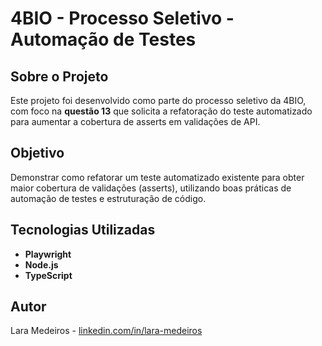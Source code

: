 # 4BIO - Processo Seletivo - Automação de Testes

## Sobre o Projeto

Este projeto foi desenvolvido como parte do processo seletivo da 4BIO, com foco na **questão 13** que solicita a refatoração do teste automatizado para aumentar a cobertura de asserts em validações de API.

## Objetivo

Demonstrar como refatorar um teste automatizado existente para obter maior cobertura de validações (asserts), utilizando boas práticas de automação de testes e estruturação de código.

## Tecnologias Utilizadas

- **Playwright**
- **Node.js**
- **TypeScript**


## Autor
Lara Medeiros - [linkedin.com/in/lara-medeiros](https://www.linkedin.com/in/lara-medeiros/)

